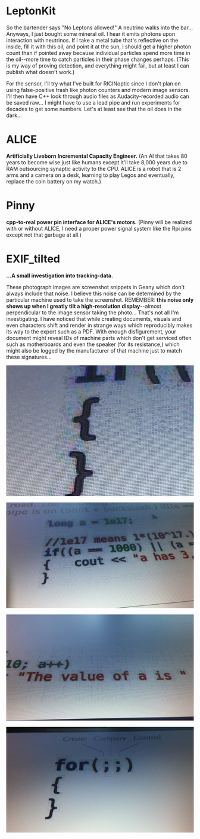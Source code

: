 <!--
Projects upcoming on a need-to-show basis.
-->



# LeptonKit

So the bartender says "No Leptons allowed!" A neutrino walks into the bar... Anyways, I just bought some mineral oil. I hear it emits photons upon interaction with neutrinos. If I take a metal tube that's reflective on the inside, fill it with this oil, and point it at the sun, I should get a higher photon count than if pointed away because individual particles spend more time in the oil--more time to catch particles in their phase changes perhaps. (This is my way of proving detection, and everything might fail, but at least I can publish what doesn't work.)

For the sensor, I'll try what I've built for RICINoptic since I don't plan on using false-positive trash like photon counters and modern image sensors. I'll then have C++ look through audio files as Audacity-recorded audio can be saved raw... I might have to use a lead pipe and run experiments for decades to get some numbers. Let's at least see that the oil does in the dark...

# ALICE

**Artificially Liveborn Incremental Capacity Engineer.** (An AI that takes 80 years to become wise just like humans except it'll take 8,000 years due to RAM outsourcing synaptic activity to the CPU. ALICE is a robot that is 2 arms and a camera on a desk, learning to play Legos and eventually, replace the coin battery on my watch.)

# Pinny

**cpp-to-real power pin interface for ALICE's motors.** (Pinny will be realized with or without ALICE, I need a proper power signal system like the Rpi pins except not that garbage at all.)

# EXIF_tilted

**...A small investigation into tracking-data.**

These photograph images are screenshot snippets in Geany which don't always include that noise. I believe this noise can be determined by the particular machine used to take the screenshot. REMEMBER: **this noise only shows up when I greatly tilt a high-resolution display**--almost perpendicular to the image sensor taking the photo... That's not all I'm investigating. I have noticed that while creating documents, visuals and even characters shift and render in strange ways which reproducibly makes its way to the export such as a PDF. With enough disfigurement, your document might reveal IDs of machine parts which don't get serviced often such as motherboards and even the speaker (for its resistance,) which might also be logged by the manufacturer of that machine just to match these signatures...

<p align="center">
  <img src="https://github.com/compromise-evident/WhatNext/blob/main/Other/EXIF_tilted_3.png">
</p>

<p align="center">
  <img src="https://github.com/compromise-evident/WhatNext/blob/main/Other/EXIF_tilted_1.jpg">
</p>

<p align="center">
  <img src="https://github.com/compromise-evident/WhatNext/blob/main/Other/EXIF_tilted_2.jpg">
</p>

<p align="center">
  <img src="https://github.com/compromise-evident/WhatNext/blob/main/Other/EXIF_tilted_spider-brain-compares.jpg">
</p>
